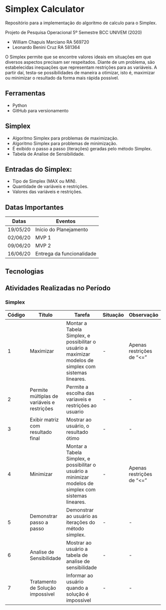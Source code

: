 # Simplex Calculator

Repositório para a implementação do algoritmo de calculo para o Simplex.

Projeto de Pesquisa Operacional
5º Semestre BCC UNIVEM (2020)

- William Chapuis Marciano    RA 569720  
- Leonardo Benini Cruz        RA 581364

O Simplex permite que se encontre valores ideais em situações em que diversos aspectos precisam ser respeitados. Diante de um problema, são estabelecidas inequações que representam restrições para as variáveis. A partir daí, testa-se possibilidades de maneira a otimizar, isto é, maximizar ou minimizar o resultado da forma mais rápida possível.

## Ferramentas

- Python
- GitHub para versionamento

## Simplex

- Algoritmo Simplex para problemas de maximização.
- Algoritmo Simplex para problemas de minimização.
- É exibido o passo a passo (iterações) geradas pelo método Simplex.
- Tabela de Analise de Sensibilidade.

## Entradas do Simplex:

- Tipo de Simplex (MAX ou MIN).
- Quantidade de variáveis e restrições.
- Valores das variáveis e restrições.

## Datas Importantes

Datas | Eventos
--------- | ------
19/05/20     | Início do Planejamento
02/06/20     | MVP 1
09/06/20     | MVP 2
16/06/20     | Entrega da funcionalidade

## Tecnologias

## Atividades Realizadas no Período

### Simplex

Código | Título | Tarefa | Situação | Observação
--------- | ------ | -------| -------| -------
1 | Maximizar | Montar a Tabela Simplex, e possibilitar o usuário a maximizar modelos de simplex com sistemas lineares. | - | Apenas restrições de “<=”
2 | Permite múltiplas de variáveis e restrições | Permite a escolha das variaveis e restrições ao usuario | - | -
3 | Exibir matriz com resultado final | Mostrar ao usuário, o resultado ótimo | - | -
4 | Minimizar | Montar a Tabela Simplex, e possibilitar o usuário a minimizar modelos de simplex com sistemas lineares. | - | Apenas restrições de “<=”
5 | Demonstrar passo a passo | Demonstrar ao usuário as iterações do método simplex. | - | -
6 | Analise de Sensibilidade | Mostrar ao usuário a tabela de analise de sensibilidade | - | -
7 | Tratamento de Solução impossivel | Informar ao usuário quando a solução é impossivel | - | -
